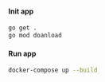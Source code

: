 
#### Init app
```bash
go get .
go mod doanload
```

#### Run app

```bash
docker-compose up --build
```